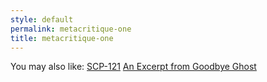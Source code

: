 ```yaml
---
style: default
permalink: metacritique-one
title: metacritique-one
---
```

You may also like:
[SCP-121](http://scp-wiki.net/scp-121)
[An Excerpt from Goodbye Ghost](http://scp-wiki.net/an-excerpt-from-goodbye-ghost)